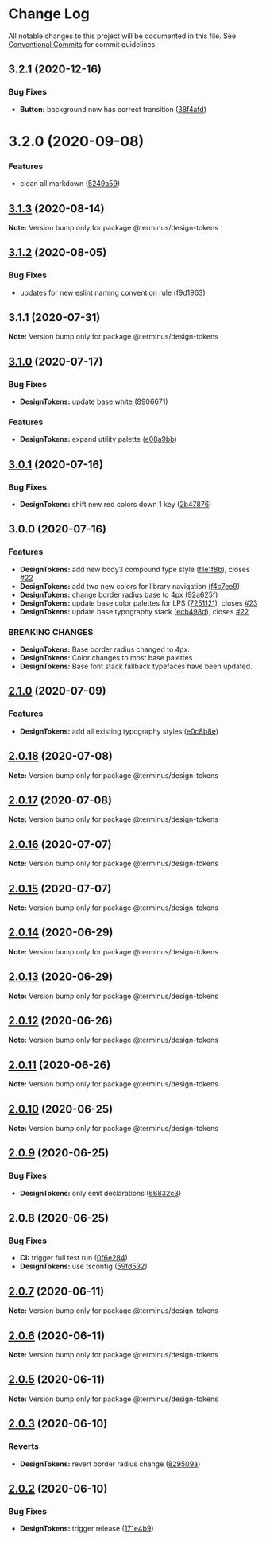 # Change Log

All notable changes to this project will be documented in this file.
See [Conventional Commits](https://conventionalcommits.org) for commit guidelines.

## 3.2.1 (2020-12-16)


### Bug Fixes

* **Button:** background now has correct transition ([38f4afd](https://github.com/GetTerminus/terminus-oss/commit/38f4afd779813eab15ceea23b760ff5e6940c7bc))





# 3.2.0 (2020-09-08)


### Features

* clean all markdown ([5249a59](https://github.com/GetTerminus/terminus-oss/commit/5249a59486be63b6d9a0be7a801defb9b6adcedc))





## [3.1.3](https://github.com/GetTerminus/terminus-oss/compare/@terminus/design-tokens@3.1.2...@terminus/design-tokens@3.1.3) (2020-08-14)

**Note:** Version bump only for package @terminus/design-tokens

## [3.1.2](https://github.com/GetTerminus/terminus-oss/compare/@terminus/design-tokens@3.1.1...@terminus/design-tokens@3.1.2) (2020-08-05)

### Bug Fixes

* updates for new eslint naming convention rule ([f9d1963](https://github.com/GetTerminus/terminus-oss/commit/f9d1963184a2e483274b629e6bb6504e21baa743))

## 3.1.1 (2020-07-31)

**Note:** Version bump only for package @terminus/design-tokens

## [3.1.0](https://github.com/GetTerminus/terminus-oss/compare/@terminus/design-tokens@3.0.1...@terminus/design-tokens@3.1.0) (2020-07-17)

### Bug Fixes

* **DesignTokens:** update base white ([8906671](https://github.com/GetTerminus/terminus-oss/commit/8906671216133a5faf7b78ceb116e23505b230a9))

### Features

* **DesignTokens:** expand utility palette ([e08a9bb](https://github.com/GetTerminus/terminus-oss/commit/e08a9bb23f3d51972bae116b31ddec22ed54332c))

## [3.0.1](https://github.com/GetTerminus/terminus-oss/compare/@terminus/design-tokens@3.0.0...@terminus/design-tokens@3.0.1) (2020-07-16)

### Bug Fixes

* **DesignTokens:** shift new red colors down 1 key ([2b47876](https://github.com/GetTerminus/terminus-oss/commit/2b4787683f80920632d8ac3e927e5b2a94a1f198))

## 3.0.0 (2020-07-16)

### Features

* **DesignTokens:** add new body3 compound type style ([f1e1f8b](https://github.com/GetTerminus/terminus-oss/commit/f1e1f8b7f449dbfa269991ca31e3236cdd734a2f)), closes [#22](https://github.com/GetTerminus/terminus-oss/issues/22)
* **DesignTokens:** add two new colors for library navigation ([f4c7ee9](https://github.com/GetTerminus/terminus-oss/commit/f4c7ee997c8c6e399e3dc904cf28efa852b6d3ba))
* **DesignTokens:** change border radius base to 4px ([92a625f](https://github.com/GetTerminus/terminus-oss/commit/92a625f581c2234155eeca6dc78ba355e84463f0))
* **DesignTokens:** update base color palettes for LPS ([7251121](https://github.com/GetTerminus/terminus-oss/commit/72511215767bb43299aaea882ae8cf1c6adec7f8)), closes [#23](https://github.com/GetTerminus/terminus-oss/issues/23)
* **DesignTokens:** update base typography stack ([ecb498d](https://github.com/GetTerminus/terminus-oss/commit/ecb498df63fccdcdc5271607440dd62fc43494b0)), closes [#22](https://github.com/GetTerminus/terminus-oss/issues/22)

### BREAKING CHANGES

* **DesignTokens:** Base border radius changed to 4px.
* **DesignTokens:** Color changes to most base palettes
* **DesignTokens:** Base font stack fallback typefaces have been updated.

## [2.1.0](https://github.com/GetTerminus/terminus-oss/compare/@terminus/design-tokens@2.0.18...@terminus/design-tokens@2.1.0) (2020-07-09)

### Features

* **DesignTokens:** add all existing typography styles ([e0c8b8e](https://github.com/GetTerminus/terminus-oss/commit/e0c8b8e9065ac584d6f1908981aaf29b5ae17118))

## [2.0.18](https://github.com/GetTerminus/terminus-oss/compare/@terminus/design-tokens@2.0.17...@terminus/design-tokens@2.0.18) (2020-07-08)

**Note:** Version bump only for package @terminus/design-tokens

## [2.0.17](https://github.com/GetTerminus/terminus-oss/compare/@terminus/design-tokens@2.0.16...@terminus/design-tokens@2.0.17) (2020-07-08)

**Note:** Version bump only for package @terminus/design-tokens

## [2.0.16](https://github.com/GetTerminus/terminus-oss/compare/@terminus/design-tokens@2.0.15...@terminus/design-tokens@2.0.16) (2020-07-07)

**Note:** Version bump only for package @terminus/design-tokens

## [2.0.15](https://github.com/GetTerminus/terminus-oss/compare/@terminus/design-tokens@2.0.14...@terminus/design-tokens@2.0.15) (2020-07-07)

**Note:** Version bump only for package @terminus/design-tokens

## [2.0.14](https://github.com/GetTerminus/terminus-oss/compare/@terminus/design-tokens@2.0.13...@terminus/design-tokens@2.0.14) (2020-06-29)

**Note:** Version bump only for package @terminus/design-tokens

## [2.0.13](https://github.com/GetTerminus/terminus-oss/compare/@terminus/design-tokens@2.0.12...@terminus/design-tokens@2.0.13) (2020-06-29)

**Note:** Version bump only for package @terminus/design-tokens

## [2.0.12](https://github.com/GetTerminus/terminus-oss/compare/@terminus/design-tokens@2.0.11...@terminus/design-tokens@2.0.12) (2020-06-26)

**Note:** Version bump only for package @terminus/design-tokens

## [2.0.11](https://github.com/GetTerminus/terminus-oss/compare/@terminus/design-tokens@2.0.10...@terminus/design-tokens@2.0.11) (2020-06-26)

**Note:** Version bump only for package @terminus/design-tokens

## [2.0.10](https://github.com/GetTerminus/terminus-oss/compare/@terminus/design-tokens@2.0.9...@terminus/design-tokens@2.0.10) (2020-06-25)

**Note:** Version bump only for package @terminus/design-tokens

## [2.0.9](https://github.com/GetTerminus/terminus-oss/compare/@terminus/design-tokens@2.0.8...@terminus/design-tokens@2.0.9) (2020-06-25)

### Bug Fixes

* **DesignTokens:** only emit declarations ([66832c3](https://github.com/GetTerminus/terminus-oss/commit/66832c3594baa0cb53a9a6acbef77f3284130c3e))

## 2.0.8 (2020-06-25)

### Bug Fixes

* **CI:** trigger full test run ([0f6e284](https://github.com/GetTerminus/terminus-oss/commit/0f6e284ea60cb8479975a866c6e1d8ed02fed9aa))
* **DesignTokens:** use tsconfig ([59fd532](https://github.com/GetTerminus/terminus-oss/commit/59fd5326121f7a4037066cd4858ce60837b71e9e))

## [2.0.7](https://github.com/GetTerminus/terminus-oss/compare/@terminus/design-tokens@2.0.3...@terminus/design-tokens@2.0.7) (2020-06-11)

**Note:** Version bump only for package @terminus/design-tokens

## [2.0.6](https://github.com/GetTerminus/terminus-oss/compare/@terminus/design-tokens@2.0.3...@terminus/design-tokens@2.0.6) (2020-06-11)

**Note:** Version bump only for package @terminus/design-tokens

## [2.0.5](https://github.com/GetTerminus/terminus-oss/compare/@terminus/design-tokens@2.0.3...@terminus/design-tokens@2.0.5) (2020-06-11)

**Note:** Version bump only for package @terminus/design-tokens

## [2.0.3](https://github.com/GetTerminus/terminus-oss/compare/@terminus/design-tokens@2.0.2...@terminus/design-tokens@2.0.3) (2020-06-10)

### Reverts

* **DesignTokens:** revert border radius change ([829509a](https://github.com/GetTerminus/terminus-oss/commit/829509a3247180e336f196200a96096f1e5dd57e))

## [2.0.2](https://github.com/GetTerminus/terminus-oss/compare/@terminus/design-tokens@2.0.1...@terminus/design-tokens@2.0.2) (2020-06-10)

### Bug Fixes

* **DesignTokens:** trigger release ([171e4b9](https://github.com/GetTerminus/terminus-oss/commit/171e4b94ac8873eab0c7f3f59e6d1bb57dfc8e25))
